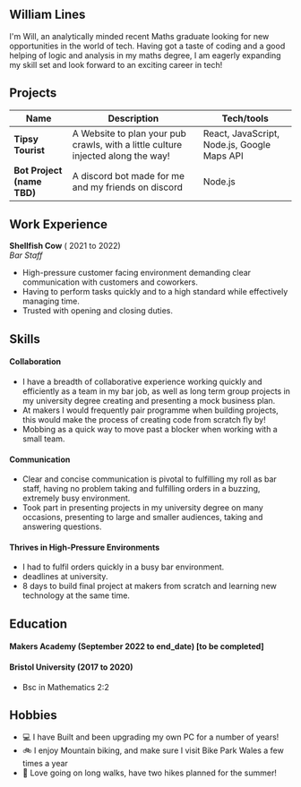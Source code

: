 ## William Lines

I'm Will, an analytically minded recent Maths graduate looking for new opportunities in the world of tech. Having got a taste of coding and a good helping of logic and analysis in my maths degree, I am eagerly expanding my skill set and look forward to an exciting career in tech!

<!-- (to be completed) -->

## Projects

| Name                       | Description                                                                      | Tech/tools                                  |
| -------------------------- | -------------------------------------------------------------------------------- | ------------------------------------------- |
| **Tipsy Tourist**          | A Website to plan your pub crawls, with a little culture injected along the way! | React, JavaScript, Node.js, Google Maps API |
| **Bot Project (name TBD)** | A discord bot made for me and my friends on discord                              | Node.js                                     |

## Work Experience

**Shellfish Cow** ( 2021 to 2022)  
_Bar Staff_

- High-pressure customer facing environment demanding clear communication with customers and coworkers.
- Having to perform tasks quickly and to a high standard while effectively managing time.
- Trusted with opening and closing duties.

## Skills

<!-- Consider skills relevant to software development. Then consider your best skills. Pick 2-4 skills and write a short descriptive paragraph for each one. You should demonstrate how capable you are at this skill with examples.
(Using a STAR example Paragraph) Consider the questions below.

-STAR
-What was the situation/task? (ST)

-How was the skill used?

-What did you do? (action)

-What was the result? -->

#### Collaboration

- I have a breadth of collaborative experience working quickly and efficiently as a team in my bar job, as well as long term group projects in my university degree creating and presenting a mock business plan.
- At makers I would frequently pair programme when building projects, this would make the process of creating code from scratch fly by!
- Mobbing as a quick way to move past a blocker when working with a small team.

#### Communication

- Clear and concise communication is pivotal to fulfilling my roll as bar staff, having no problem taking and fulfilling orders in a buzzing, extremely busy environment.
- Took part in presenting projects in my university degree on many occasions, presenting to large and smaller audiences, taking and answering questions.

#### Thrives in High-Pressure Environments

- I had to fulfil orders quickly in a busy bar environment.
- deadlines at university.
- 8 days to build final project at makers from scratch and learning new technology at the same time.

## Education

#### Makers Academy (September 2022 to end_date) [to be completed]

<!-- - Use short descriptions of what you did and a skill you used. (Similar to format from the 'Work Experience' section above)
- e.g Frequently used paring in order to problem solve efficiently, requiring teamwork and communication.
- you might also mention aspects some other skills/knowledge listed below:
- OOP, TDD, MVC, DDD
- Agile/XP
- Ruby, Rails, JavaScript
- RSpec, Jasmine -->

#### Bristol University (2017 to 2020)

- Bsc in Mathematics 2:2

## Hobbies

- :computer: I have Built and been upgrading my own PC for a number of years!
- :bike: I enjoy Mountain biking, and make sure I visit Bike Park Wales a few times a year
- 🥾 Love going on long walks, have two hikes planned for the summer!
